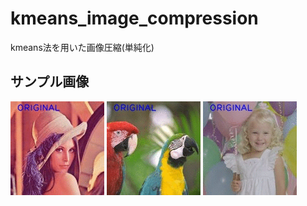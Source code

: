 # kmeans_image_compression
kmeans法を用いた画像圧縮(単純化)

## サンプル画像
<img src="https://github.com/Penguin8885/kmeans_image_compression/blob/master/sample/gif/compressed_Lenna.gif" alt="サンプル画像" title="サンプル画像">
<img src="https://github.com/Penguin8885/kmeans_image_compression/blob/master/sample/gif/compressed_Parrots.gif" alt="サンプル画像" title="サンプル画像">
<img src="https://github.com/Penguin8885/kmeans_image_compression/blob/master/sample/gif/compressed_Balloon.gif" alt="サンプル画像" title="サンプル画像">
